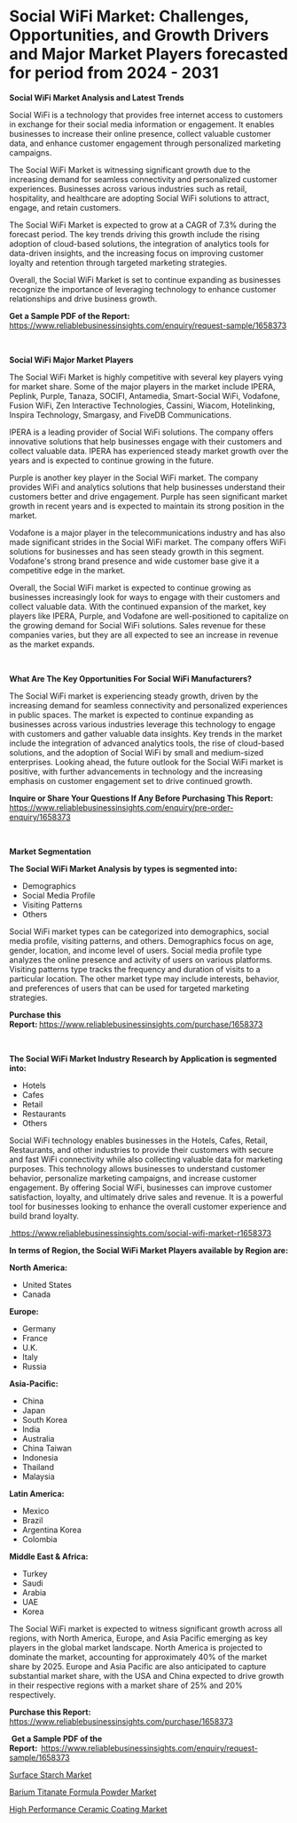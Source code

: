 <p><h1>Social WiFi Market: Challenges, Opportunities, and Growth Drivers and Major Market Players forecasted for period from 2024 - 2031</h1></p><p><strong>Social WiFi Market Analysis and Latest Trends</strong></p>
<p><p>Social WiFi is a technology that provides free internet access to customers in exchange for their social media information or engagement. It enables businesses to increase their online presence, collect valuable customer data, and enhance customer engagement through personalized marketing campaigns.</p><p>The Social WiFi Market is witnessing significant growth due to the increasing demand for seamless connectivity and personalized customer experiences. Businesses across various industries such as retail, hospitality, and healthcare are adopting Social WiFi solutions to attract, engage, and retain customers.</p><p>The Social WiFi Market is expected to grow at a CAGR of 7.3% during the forecast period. The key trends driving this growth include the rising adoption of cloud-based solutions, the integration of analytics tools for data-driven insights, and the increasing focus on improving customer loyalty and retention through targeted marketing strategies.</p><p>Overall, the Social WiFi Market is set to continue expanding as businesses recognize the importance of leveraging technology to enhance customer relationships and drive business growth.</p></p>
<p><strong>Get a Sample PDF of the Report:&nbsp;</strong> <a href="https://www.reliablebusinessinsights.com/enquiry/request-sample/1658373">https://www.reliablebusinessinsights.com/enquiry/request-sample/1658373</a></p>
<p>&nbsp;</p>
<p><strong>Social WiFi Major Market Players</strong></p>
<p><p>The Social WiFi Market is highly competitive with several key players vying for market share. Some of the major players in the market include IPERA, Peplink, Purple, Tanaza, SOCIFI, Antamedia, Smart-Social WiFi, Vodafone, Fusion WiFi, Zen Interactive Technologies, Cassini, Wiacom, Hotelinking, Inspira Technology, Smargasy, and FiveDB Communications.</p><p>IPERA is a leading provider of Social WiFi solutions. The company offers innovative solutions that help businesses engage with their customers and collect valuable data. IPERA has experienced steady market growth over the years and is expected to continue growing in the future.</p><p>Purple is another key player in the Social WiFi market. The company provides WiFi and analytics solutions that help businesses understand their customers better and drive engagement. Purple has seen significant market growth in recent years and is expected to maintain its strong position in the market.</p><p>Vodafone is a major player in the telecommunications industry and has also made significant strides in the Social WiFi market. The company offers WiFi solutions for businesses and has seen steady growth in this segment. Vodafone's strong brand presence and wide customer base give it a competitive edge in the market.</p><p>Overall, the Social WiFi market is expected to continue growing as businesses increasingly look for ways to engage with their customers and collect valuable data. With the continued expansion of the market, key players like IPERA, Purple, and Vodafone are well-positioned to capitalize on the growing demand for Social WiFi solutions. Sales revenue for these companies varies, but they are all expected to see an increase in revenue as the market expands.</p></p>
<p>&nbsp;</p>
<p><strong>What Are The Key Opportunities For Social WiFi Manufacturers?</strong></p>
<p><p>The Social WiFi market is experiencing steady growth, driven by the increasing demand for seamless connectivity and personalized experiences in public spaces. The market is expected to continue expanding as businesses across various industries leverage this technology to engage with customers and gather valuable data insights. Key trends in the market include the integration of advanced analytics tools, the rise of cloud-based solutions, and the adoption of Social WiFi by small and medium-sized enterprises. Looking ahead, the future outlook for the Social WiFi market is positive, with further advancements in technology and the increasing emphasis on customer engagement set to drive continued growth.</p></p>
<p><strong>Inquire or Share Your Questions If Any Before Purchasing This Report:</strong> <a href="https://www.reliablebusinessinsights.com/enquiry/pre-order-enquiry/1658373">https://www.reliablebusinessinsights.com/enquiry/pre-order-enquiry/1658373</a></p>
<p>&nbsp;</p>
<p><strong>Market Segmentation</strong></p>
<p><strong>The Social WiFi Market Analysis by types is segmented into:</strong></p>
<p><ul><li>Demographics</li><li>Social Media Profile</li><li>Visiting Patterns</li><li>Others</li></ul></p>
<p><p>Social WiFi market types can be categorized into demographics, social media profile, visiting patterns, and others. Demographics focus on age, gender, location, and income level of users. Social media profile type analyzes the online presence and activity of users on various platforms. Visiting patterns type tracks the frequency and duration of visits to a particular location. The other market type may include interests, behavior, and preferences of users that can be used for targeted marketing strategies.</p></p>
<p><strong>Purchase this Report:&nbsp;</strong><a href="https://www.reliablebusinessinsights.com/purchase/1658373">https://www.reliablebusinessinsights.com/purchase/1658373</a></p>
<p>&nbsp;</p>
<p><strong>The Social WiFi Market Industry Research by Application is segmented into:</strong></p>
<p><ul><li>Hotels</li><li>Cafes</li><li>Retail</li><li>Restaurants</li><li>Others</li></ul></p>
<p><p>Social WiFi technology enables businesses in the Hotels, Cafes, Retail, Restaurants, and other industries to provide their customers with secure and fast WiFi connectivity while also collecting valuable data for marketing purposes. This technology allows businesses to understand customer behavior, personalize marketing campaigns, and increase customer engagement. By offering Social WiFi, businesses can improve customer satisfaction, loyalty, and ultimately drive sales and revenue. It is a powerful tool for businesses looking to enhance the overall customer experience and build brand loyalty.</p></p>
<p><a href="https://www.reliablebusinessinsights.com/social-wifi-market-r1658373">&nbsp;https://www.reliablebusinessinsights.com/social-wifi-market-r1658373</a></p>
<p><strong>In terms of Region, the Social WiFi Market Players available by Region are:</strong></p>
<p>
    <p> <strong> North America: </strong>
        <ul>
            <li>United States</li>
            <li>Canada</li>
        </ul>
        </p> 
    <p> <strong> Europe: </strong>
        <ul>
            <li>Germany</li>
            <li>France</li>
            <li>U.K.</li>
            <li>Italy</li>
            <li>Russia</li>
        </ul>
        </p> 
    <p> <strong> Asia-Pacific: </strong>
        <ul>
            <li>China</li>
            <li>Japan</li>
            <li>South Korea</li>
            <li>India</li>
            <li>Australia</li>
            <li>China Taiwan</li>
            <li>Indonesia</li>
            <li>Thailand</li>
            <li>Malaysia</li>
        </ul>
        </p> 
    <p> <strong> Latin America: </strong>
        <ul>
            <li>Mexico</li>
            <li>Brazil</li>
            <li>Argentina Korea</li>
            <li>Colombia</li>
        </ul>
        </p> 
    <p> <strong> Middle East & Africa: </strong>
        <ul>
            <li>Turkey</li>
            <li>Saudi</li>
            <li>Arabia</li>
            <li>UAE</li>
            <li>Korea</li>
        </ul>
    </p>
    </p>
<p><p>The Social WiFi market is expected to witness significant growth across all regions, with North America, Europe, and Asia Pacific emerging as key players in the global market landscape. North America is projected to dominate the market, accounting for approximately 40% of the market share by 2025. Europe and Asia Pacific are also anticipated to capture substantial market share, with the USA and China expected to drive growth in their respective regions with a market share of 25% and 20% respectively.</p></p>
<p><strong>Purchase this Report: </strong><a href="https://www.reliablebusinessinsights.com/purchase/1658373">https://www.reliablebusinessinsights.com/purchase/1658373</a></p>
<p>&nbsp;<strong>Get a Sample PDF of the Report:&nbsp;&nbsp;</strong><a href="https://www.reliablebusinessinsights.com/enquiry/request-sample/1658373">https://www.reliablebusinessinsights.com/enquiry/request-sample/1658373</a></p>
<p><strong></strong></p>
<p><p><a href="https://www.linkedin.com/pulse/global-surface-starch-market-product-type-application-region-dqsdc">Surface Starch Market</a></p><p><a href="https://www.linkedin.com/pulse/barium-titanate-formula-powder-market-size-type-x7rx5ry5v-product-z60oc">Barium Titanate Formula Powder Market</a></p><p><a href="https://www.linkedin.com/pulse/deep-dive-high-performance-ceramic-coating-market-itstrends-segmentation-dcslc">High Performance Ceramic Coating Market</a></p></p>